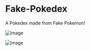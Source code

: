 # Fake-Pokedex

A Pokedex made from Fake Pokemon!

![image](https://github.com/MNTadros/Fake-Pokedex/assets/44627082/8ea53218-0145-418a-beed-d4c6c1ffd4f0)

![image](https://github.com/MNTadros/Fake-Pokedex/assets/44627082/5fe1f1f3-c6c5-4df5-b80c-dc69d29e2895)

